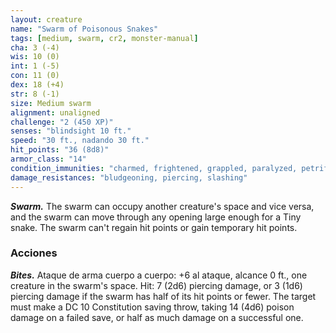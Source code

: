 ```yaml
---
layout: creature
name: "Swarm of Poisonous Snakes"
tags: [medium, swarm, cr2, monster-manual]
cha: 3 (-4)
wis: 10 (0)
int: 1 (-5)
con: 11 (0)
dex: 18 (+4)
str: 8 (-1)
size: Medium swarm
alignment: unaligned
challenge: "2 (450 XP)"
senses: "blindsight 10 ft."
speed: "30 ft., nadando 30 ft."
hit_points: "36 (8d8)"
armor_class: "14"
condition_immunities: "charmed, frightened, grappled, paralyzed, petrified, prone, restrained, stunned"
damage_resistances: "bludgeoning, piercing, slashing"
---
```


***Swarm.*** The swarm can occupy another creature's space and vice versa, and the swarm can move through any opening large enough for a Tiny snake. The swarm can't regain hit points or gain temporary hit points.

### Acciones

***Bites.*** Ataque de arma cuerpo a cuerpo: +6 al ataque, alcance 0 ft., one creature in the swarm's space. Hit: 7 (2d6) piercing damage, or 3 (1d6) piercing damage if the swarm has half of its hit points or fewer. The target must make a DC 10 Constitution saving throw, taking 14 (4d6) poison damage on a failed save, or half as much damage on a successful one.